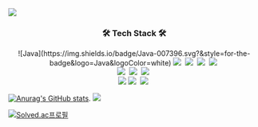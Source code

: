 <div align-center>
  <img src="https://capsule-render.vercel.app/api?type=waving&color=auto&height=200&section=header&text=Jinhyup-Mok;&fontSize=90" />
</div>
<h3 align="center">🛠 Tech Stack 🛠</h3>
<p align="center">
  ![Java](https://img.shields.io/badge/Java-007396.svg?&style=for-the-badge&logo=Java&logoColor=white)
  <img src="https://img.shields.io/badge/C++-00599C?style=flat-square&logo=C%2B%2B&logoColor=white"/></a>&nbsp
  <img src="https://img.shields.io/badge/Python-3766AB?style=flat-square&logo=Python&logoColor=white"/></a>&nbsp
  <img src="https://img.shields.io/badge/Javascript-ffb13b?style=flat-square&logo=javascript&logoColor=white"/></a>&nbsp
  <img src="https://img.shields.io/badge/Node.js-339933?style=flat-square&logo=Node.js&logoColor=white"/></a>&nbsp
  <br>
  <img src="https://img.shields.io/badge/macOS-000000?style=flat-square&logo=Apple&logoColor=white"/></a>&nbsp
  <img src="https://img.shields.io/badge/Linux-FCC624?style=flat-square&logo=Linux&logoColor=white"/></a>&nbsp
  <img src="https://img.shields.io/badge/MSWindows-5E5E5E?style=flat-square&logo=Microsoft&logoColor=white"/></a>&nbsp
  <br>
  <img src="https://img.shields.io/badge/HTML-1A2477?style=flat-square&logo=html5&logoColor=white"/>
  <img src="https://img.shields.io/badge/css-FABF15?style=flat-square&logo=css3&logoColor=white"/></a>&nbsp 
  <img src="https://img.shields.io/badge/Mysql-11B48A?style=flat-square&logo=MySql&logoColor=white"/></a>&nbsp 
</p>


[![Anurag's GitHub stats](https://github-readme-stats.vercel.app/api?username=Jinhyup-Mok&show_icons=true&theme=radical)](https://github.com/anuraghazra/github-readme-stats).     <img src="https://github-readme-stats-sigma-five.vercel.app/api/top-langs/?username=Jinhyup-Mok&layout=compact&custom_title=Most&nbsp;Used&nbsp;Languages&nbsp;&bg_color=91D4C2,45BB89,3D82AB,003853&title_color=fff&text_color=fff&langs_count=6">

[![Solved.ac프로필](http://mazassumnida.wtf/api/v2/generate_badge?boj=mokjh1117)](https://solved.ac/mokjh1117)
<!-- [![Top Langs](https://github-readme-stats.vercel.app/api/top-langs/?username=Jinhyup-Mok)](https://github.com/Jinhyup-Mok/github-readme-stats) -->


